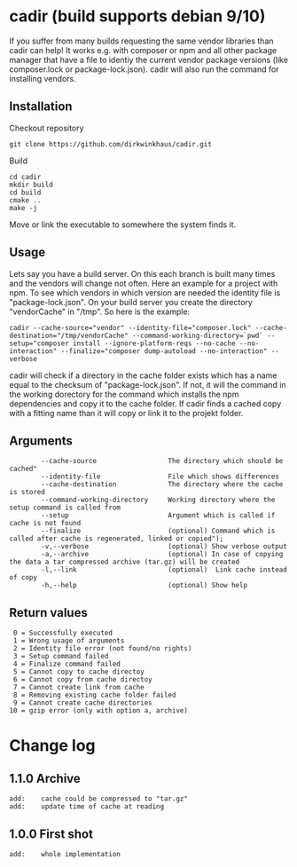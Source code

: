 # cadir (build supports debian 9/10)
If you suffer from many builds requesting the same vendor libraries
than cadir can help! It works e.g. with composer or npm and all
other package manager that have a file to identiy the current vendor 
package versions (like composer.lock or package-lock.json). cadir will 
also run the command for installing vendors. 

## Installation
Checkout repository

    git clone https://github.com/dirkwinkhaus/cadir.git

Build

    cd cadir
    mkdir build
    cd build
    cmake ..
    make -j
    
Move or link the executable to somewhere the system finds it.

## Usage
Lets say you have a build server. On this each branch is built many times 
and the vendors will change not often. Here an example for a project with 
npm. To see which vendors in which version are needed the identity file is
"package-lock.json". On your build server you create the directory "vendorCache" 
in "/tmp". So here is the example:

    cadir --cache-source="vendor" --identity-file="composer.lock" --cache-destination="/tmp/vendorCache" --command-working-directory=`pwd` --setup="composer install --ignore-platform-reqs --no-cache --no-interaction" --finalize="composer dump-autoload --no-interaction" --verbose
   
cadir will check if a directory in the cache folder exists which has a name 
equal to the checksum of "package-lock.json". If not, it will the command in 
the working dorectory for the command which installs the npm dependencies and 
copy it to the cache folder. If cadir finds a cached copy with a fitting name
than it will copy or link it to the projekt folder.

## Arguments
            --cache-source                  The directory which should be cached"
            --identity-file                 File which shows differences
            --cache-destination             The directory where the cache is stored
            --command-working-directory     Working directory where the setup command is called from
            --setup                         Argument which is called if cache is not found
            --finalize                      (optional) Command which is called after cache is regenerated, linked or copied");
            -v,--verbose                    (optional) Show verbose output
            -a,--archive                    (optional) In case of copying the data a tar compressed archive (tar.gz) will be created
            -l,--link                       (optional)  Link cache instead of copy
            -h,--help                       (optional) Show help

## Return values
     0 = Successfully executed
     1 = Wrong usage of arguments
     2 = Identity file error (not found/no rights)
     3 = Setup command failed
     4 = Finalize command failed
     5 = Cannot copy to cache directoy
     6 = Cannot copy from cache directoy
     7 = Cannot create link from cache
     8 = Removing existing cache folder failed
     9 = Cannot create cache directories
    10 = gzip error (only with option a, archive)
    
# Change log
## 1.1.0    Archive
    add:    cache could be compressed to "tar.gz"
    add:    update time of cache at reading
## 1.0.0    First shot
    add:    whole implementation